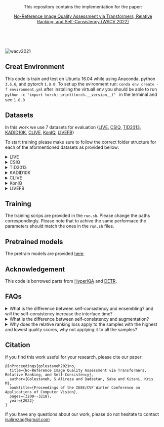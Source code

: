 <div align="center">This repository contains the implementation for the paper:<br />

[No-Reference Image Quality Assessment via Transformers, Relative Ranking, and Self-Consistency (WACV 2022)](https://arxiv.org/pdf/2108.06858.pdf) 
</div>


 <br />
  <br />
   <br />
   
![wacv2021](https://user-images.githubusercontent.com/12434910/137831770-dd5d17da-fe83-431e-ac86-bebbe2810820.png)




## Creat Environment
This code is train and test on Ubuntu 16.04 while using  Anaconda, python `3.6.6`, and pytorch `1.8.0`.
To set up the evironment run:
`conda env create -f environment.yml`
after installing the virtuall env you should be able to run `python -c "import torch; print(torch.__version__)" ` in the terminal and see `1.8.0`




## Datasets
In this work we use 7 datasets for evaluation ([LIVE](https://live.ece.utexas.edu/research/quality/subjective.htm), [CSIQ](http://vision.eng.shizuoka.ac.jp/mod/page/view.php?id=23), [TID2013](http://www.ponomarenko.info/tid2013.htm), [KADID10K](http://database.mmsp-kn.de/kadid-10k-database.html), [CLIVE](https://live.ece.utexas.edu/research/ChallengeDB/), [KonIQ](http://database.mmsp-kn.de/koniq-10k-database.html), [LIVEFB](https://baidut.github.io/PaQ-2-PiQ/))

To start training please make sure to follow the correct folder structure  for each of the aformentioned datasets as provided bellow:

<details>
<summary>LIVE</summary>
 

```
live
    |--fastfading
    |    |  ...     
    |--blur
    |    |  ... 
    |--jp2k
    |    |  ...     
    |--jpeg
    |    |  ...     
    |--wn
    |    |  ...     
    |--refimgs
    |    |  ...     
    |--dmos.mat
    |--dmos_realigned.mat
    |--refnames_all.mat
    |--readme.txt
```
</details>

<details>
<summary>CSIQ</summary>

```
csiq
    |--dst_imgs_all
    |    |--1600.AWGN.1.png
    |    |  ... (you need to put all the distorted images here)
    |--src_imgs
    |    |--1600.png
    |    |  ...
    |--csiq.DMOS.xlsx
    |--csiq_label.txt
```

</details>



<details>
<summary>TID2013</summary>

```
tid2013
    |--distorted_images
    |--reference_images
    |--mos.txt
    |--mos_std.txt
    |--mos_with_names.txt
    |--readme
```
</details>



<details>
<summary>KADID10K</summary>

```
kadid10k
    |--distorted_images
    |    |--I01_01_01.png
    |    |  ...    
    |--reference_images
    |    |--I01.png
    |    |  ...    
    |--dmos.csv
    |--mv.sh.save
    |--mvv.sh
```
</details>


<details>
<summary>CLIVE</summary>


```
clive
    |--Data
    |    |--I01_01_01.png
    |    |  ...    
    |--Images
    |    |--I01.png
    |    |  ...    
    |--ChallengeDB_release
    |    |--README.txt
    |--dmos.csv
    |--mv.sh.save
    |--mvv.sh
```
</details>


<details>
<summary>KonIQ</summary>


 ```
fblive
    |--1024x768
    |    |  992920521.jpg 
    |    |  ... (all the images should be here)     
    |--koniq10k_scores_and_distributions.csv
```
</details>



<details>
<summary>LIVEFB</summary>


 ```
fblive
    |--FLIVE
    |    |  AVA__149.jpg    
    |    |  ... (all the images should be here)     
    |--labels_image.csv
```
</details>


## Training
The training scrips are provided in the `run.sh`. Please change the paths correspondingly. 
Please note that to achive the same performace the parameters should match the ones in the `run.sh` files.





## Pretrained models
The pretrain models are provided [here](https://drive.google.com/drive/folders/149CcTlnVX3fXmNFmnFRwUmX0PL8jd5vf?usp=sharing).

## Acknowledgement
This code is borrowed parts from [HyperIQA](https://github.com/SSL92/hyperIQA) and [DETR](https://github.com/facebookresearch/detr). 


## FAQs
<details>
- <summary>What is the difference between self-consistency and ensembling? and will the self-consistency increase the interface time?</summary>
In ensampling methods, we need to have several models (with different initializations) and ensemble the results during the training and testing, but in our self-consistency model, we enforce one model to have consistent performance for one network during the training while the network has an input with different transformations.
Our self-consistency model has the same interface time/parameters in the testing similar to the model without self-consistency. In other words, we are not adding any new parameters to the network and it won't affect the interface.
</details>

 
<details>
- <summary>What is the difference between self-consistency and augmentation?</summary>
In augmentation, we augment an input and send it to one network, so although the network will become robust to different augmentation, it will never have the chance of enforcing the outputs to be the same for different versions of an input at the same time. In our self-consistency approach, we force the network to have a similar output for an image with a different transformation (in our case horizontal flipping) which leads to more robust performance. Please also note that we still use augmentation during the training, so our model is benefiting from the advantages of both augmentation and self-consistency. Also, please see Fig. 1 in the main paper, where we showed that models that used augmentation alone are sensitive to simple transformations.
</details>


<details>
- <summary>Why does the relative ranking loss apply to the samples with the highest and lowest quality scores, why not applying it to all the samples?</summary>
1) We did not see a significant improvement by applying our ranking loss to all the samples within each batch compared to the case that we just use extreme cases. 
2) Considering more samples  lead to more gradient back-propagation and therefore more computation during the training which causes slower training.
</details>



## Citation
If you find this work useful for your research, please cite our paper:
```
@InProceedings{golestaneh2021no,
  title={No-Reference Image Quality Assessment via Transformers, Relative Ranking, and Self-Consistency},
  author={Golestaneh, S Alireza and Dadsetan, Saba and Kitani, Kris M},
  booktitle={Proceedings of the IEEE/CVF Winter Conference on Applications of Computer Vision},
  pages={3209--3218},
  year={2022}
}
```

If you have any questions about our work, please do not hesitate to contact isalirezag@gmail.com


